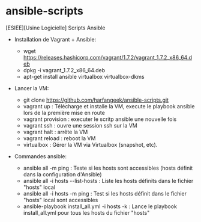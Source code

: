 # ansible-scripts
[ESIEE][Usine Logicielle] Scripts Ansible

- Installation de Vagrant + Ansible:
  - wget https://releases.hashicorp.com/vagrant/1.7.2/vagrant_1.7.2_x86_64.deb
  - dpkg -i vagrant_1.7.2_x86_64.deb
  - apt-get install ansible virtualbox virtualbox-dkms

- Lancer la VM:
  - git clone https://github.com/harfangeek/ansible-scripts.git
  - vagrant up : Télécharge et installe la VM, execute le playbook ansible lors de la première mise en route
  - vagrant provision : executer le scritp ansible une nouvelle fois
  - vagrant ssh : ouvre une session ssh sur la VM
  - vagrant halt : arrête la VM
  - vagrant reload : reboot la VM
  - virtualbox : Gérer la VM via Virtualbox (snapshot, etc).
  
- Commandes ansible:
  - ansible all -m ping : Teste si les hosts sont accessibles (hosts définit dans la configuration d'Ansible)
  - ansible all -i hosts --list-hosts : Liste les hosts définits dans le fichier "hosts" local
  - ansible all -i hosts -m ping : Test si les hosts définit dans le fichier "hosts" local sont accessibles
  - ansible-playbook install_all.yml -i hosts -k : Lance le playbook install_all.yml pour tous les hosts du fichier "hosts"
  

